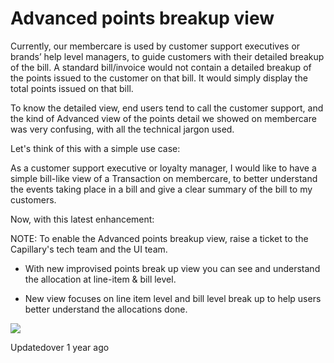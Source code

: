 # Advanced points breakup view

Currently, our membercare is used by customer support executives or brands’ help level managers, to guide customers with their detailed breakup of the bill. A standard bill/invoice would not contain a detailed breakup of the points issued to the customer on that bill. It would simply display the total points issued on that bill.

To know the detailed view, end users tend to call the customer support, and the kind of Advanced view of the points detail we showed on membercare was very confusing, with all the technical jargon used.

Let's think of this with a simple use case:

As a customer support executive or loyalty manager, I would like to have a simple bill-like view of a Transaction on membercare, to better understand the events taking place in a bill and give a clear summary of the bill to my customers.

Now, with this latest enhancement:

NOTE: To enable the Advanced points breakup view, raise a ticket to the Capillary's tech team and the UI team.

- With new improvised points break up view you can see and understand the allocation at line-item & bill level.

- New view focuses on line item level and bill level break up to help users better understand the allocations done.

![](https://files.readme.io/9786b10-Screenshot_2023-04-07_at_11.27.22_AM.png)

Updatedover 1 year ago